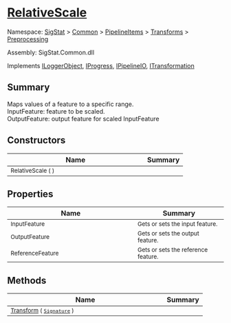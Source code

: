 # [RelativeScale](./RelativeScale.md)

Namespace: [SigStat]() > [Common](./../../../README.md) > [PipelineItems]() > [Transforms]() > [Preprocessing](./README.md)

Assembly: SigStat.Common.dll

Implements [ILoggerObject](./../../../ILoggerObject.md), [IProgress](./../../../Helpers/IProgress.md), [IPipelineIO](./../../../Pipeline/IPipelineIO.md), [ITransformation](./../../../ITransformation.md)

## Summary
Maps values of a feature to a specific range.  <br>InputFeature: feature to be scaled.<br>OutputFeature: output feature for scaled InputFeature

## Constructors

| Name | Summary | 
| --- | --- | 
| <sub>RelativeScale (  )</sub><img width=200/>| <sub></sub>| <br>


## Properties

| Name | Summary | 
| --- | --- | 
| <sub>InputFeature</sub><img width=200/>| <sub>Gets or sets the input feature.</sub>| <br>
| <sub>OutputFeature</sub><img width=200/>| <sub>Gets or sets the output feature.</sub>| <br>
| <sub>ReferenceFeature</sub><img width=200/>| <sub>Gets or sets the reference feature.</sub>| <br>


## Methods

| Name | Summary | 
| --- | --- | 
| <sub>[Transform](./Methods/RelativeScale-100663789.md) ( [`Signature`](./../../../Signature.md) )</sub><img width=200/>| <sub></sub>| <br>


